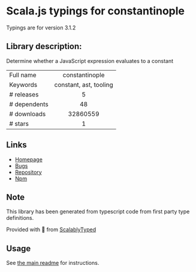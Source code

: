 
# Scala.js typings for constantinople

Typings are for version 3.1.2

## Library description:
Determine whether a JavaScript expression evaluates to a constant

|                    |                 |
| ------------------ | :-------------: |
| Full name          | constantinople |
| Keywords           | constant, ast, tooling |
| # releases         | 5 |
| # dependents       | 48 |
| # downloads        | 32860559 |
| # stars            | 1 |

## Links
- [Homepage](https://github.com/ForbesLindesay/constantinople#readme)
- [Bugs](https://github.com/ForbesLindesay/constantinople/issues)
- [Repository](https://github.com/ForbesLindesay/constantinople)
- [Npm](https://www.npmjs.com/package/constantinople)
    


## Note
This library has been generated from typescript code from first party type definitions.

Provided with :purple_heart: from [ScalablyTyped](https://github.com/oyvindberg/ScalablyTyped)

## Usage
See [the main readme](../../readme.md) for instructions.


